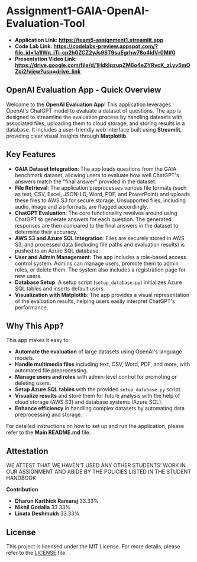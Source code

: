 # Assignment1-GAIA-OpenAI-Evaluation-Tool

- **Application Link: https://team5-assignment1.streamlit.app**
- **Code Lab Link: https://codelabs-preview.appspot.com/?file_id=1a1lWq_iTi-cp2h0ZCZ2yJs9ST9suEgrhw78o4ldVr0M#0**
- **Presentation Video Link: https://drive.google.com/file/d/1HdkIqzupZM6o4eZYRvcK_zLyv5mOZoi2/view?usp=drive_link**

## OpenAI Evaluation App - Quick Overview

Welcome to the **OpenAI Evaluation App**! This application leverages OpenAI's ChatGPT model to evaluate a dataset of questions. The app is designed to streamline the evaluation process by handling datasets with associated files, uploading them to cloud storage, and storing results in a database. It includes a user-friendly web interface built using **Streamlit**, providing clear visual insights through **Matplotlib**.

## Key Features

- **GAIA Dataset Integration**: The app loads questions from the GAIA benchmark dataset, allowing users to evaluate how well ChatGPT's answers match the "final answer" provided in the dataset.
- **File Retrieval**: The application preprocesses various file formats (such as text, CSV, Excel, JSON-LD, Word, PDF, and PowerPoint) and uploads these files to AWS S3 for secure storage. Unsupported files, including audio, image and zip formats, are flagged accordingly.
- **ChatGPT Evaluation**: The core functionality revolves around using ChatGPT to generate answers for each question. The generated responses are then compared to the final answers in the dataset to determine their accuracy.
- **AWS S3 and Azure SQL Integration**: Files are securely stored in AWS S3, and processed data (including file paths and evaluation results) is pushed to an Azure SQL database.
- **User and Admin Management**: The app includes a role-based access control system. Admins can manage users, promote them to admin roles, or delete them. The system also includes a registration page for new users.
- **Database Setup**: A setup script (`setup_database.py`) initializes Azure SQL tables and inserts default users.
- **Visualization with Matplotlib**: The app provides a visual representation of the evaluation results, helping users easily interpret ChatGPT's performance.

## Why This App?

This app makes it easy to:
- **Automate the evaluation** of large datasets using OpenAI's language models.
- **Handle multimedia files** including text, CSV, Word, PDF, and more, with automated file preprocessing.
- **Manage users and roles** with admin-level control for promoting or deleting users.
- **Setup Azure SQL tables** with the provided `setup_database.py` script.
- **Visualize results** and store them for future analysis with the help of cloud storage (AWS S3) and database systems (Azure SQL).
- **Enhance efficiency** in handling complex datasets by automating data preprocessing and storage.

For detailed instructions on how to set up and run the application, please refer to the **Main README.md** file.

## Attestation

WE ATTEST THAT WE HAVEN’T USED ANY OTHER STUDENTS’ WORK IN OUR
ASSIGNMENT AND ABIDE BY THE POLICIES LISTED IN THE STUDENT HANDBOOK

**Contribution**
- **Dharun Karthick Ramaraj** 33.33%
- **Nikhil Godalla** 33.33%
- **Linata Deshmukh** 33.33%


## License

This project is licensed under the MIT License. For more details, please refer to the [LICENSE](LICENSE) file.
